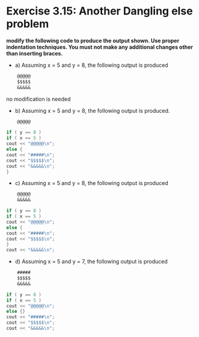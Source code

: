 # Exercise 3.15: Another Dangling else problem

**modify the following code to produce the output shown. Use proper indentation techniques. You must not make any additional changes other than inserting braces.**

- a) Assuming x = 5 and y = 8, the following output is produced
```txt
    @@@@@
    $$$$$
    &&&&&
```
no modification is needed

- b) Assuming x = 5 and y = 8, the following output is produced.
```txt
    @@@@@
```
```cpp
if ( y == 8 )
if ( x == 5 )
cout << "@@@@@\n";
else {
cout << "#####\n";
cout << "$$$$$\n";
cout << "&&&&&\n";
} 
```

- c) Assuming x = 5 and y = 8, the following output is produced
```txt
    @@@@@
    &&&&&
```
```cpp
if ( y == 8 )
if ( x == 5 )
cout << "@@@@@\n";
else {
cout << "#####\n";
cout << "$$$$$\n";
}
cout << "&&&&&\n"; 
```

- d) Assuming x = 5 and y = 7, the following output is produced
```txt
    #####
    $$$$$
    &&&&&
```
```cpp
if ( y == 8 )
if ( x == 5 )
cout << "@@@@@\n";
else {}
cout << "#####\n";
cout << "$$$$$\n";
cout << "&&&&&\n"; 

```